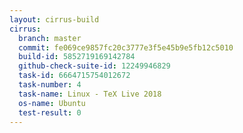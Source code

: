 ```yaml
---
layout: cirrus-build
cirrus:
  branch: master
  commit: fe069ce9857fc20c3777e3f5e45b9e5fb12c5010
  build-id: 5852719169142784
  github-check-suite-id: 12249946829
  task-id: 6664715754012672
  task-number: 4
  task-name: Linux - TeX Live 2018
  os-name: Ubuntu
  test-result: 0
---
```

